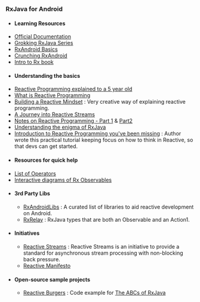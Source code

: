 ### RxJava for Android

 - #### Learning Resources

  * [Official Documentation](http://reactivex.io/intro.html)
  * [Grokking RxJava Series](http://blog.danlew.net/2014/09/15/grokking-rxjava-part-1/)
  * [RxAndroid Basics](https://medium.com/@kurtisnusbaum/rxandroid-basics-part-1-c0d5edcf6850#.wucvcwpgp)
  * [Crunching RxAndroid](https://medium.com/crunching-rxandroid/crunching-rxandroid-intro-c27eb6f009ea#.3t4l29m8c)
  * [Intro to Rx book](http://introtorx.com/Content/v1.0.10621.0/00_Foreword.html) 
  
 - #### Understanding the basics
  * [Reactive Programming explained to a 5 year old](https://edgecoders.com/how-to-explain-reactive-programming-to-a-5-year-old-e802c5385aee#.5qrj9fea0)
  * [What is Reactive Programming](https://medium.com/reactive-programming/what-is-reactive-programming-bc9fa7f4a7fc#.ss9jjqsii)
  * [Building a Reactive Mindset](https://upday.github.io/blog/reactive_mindset_burgers/) : Very creative way of explaining reactive programming.
  * [A Journey into Reactive Streams](https://medium.com/@kvnwbbr/a-journey-into-reactive-streams-5ee2a9cd7e29#.9muefrxnd)
  * [Notes on Reactive Programming - Part 1](https://spring.io/blog/2016/06/07/notes-on-reactive-programming-part-i-the-reactive-landscape) & [Part2](https://spring.io/blog/2016/06/13/notes-on-reactive-programming-part-ii-writing-some-code)
  * [Understanding the enigma of RxJava](https://hackernoon.com/understanding-the-enigma-of-rxjava-part-1-8e04a456d9de#.icfo33s03)
  * [Introduction to Reactive Programming you've been missing](https://gist.github.com/staltz/868e7e9bc2a7b8c1f754) : Author wrote this practical tutorial keeping focus on how to think in Reactive, so that devs can get started. 
 
 - #### Resources for quick help

  * [List of Operators](https://github.com/ReactiveX/RxJava/wiki/Alphabetical-List-of-Observable-Operators)
  * [Interactive diagrams of Rx Observables](http://rxmarbles.com)
  
- #### 3rd Party Libs

  * [RxAndroidLibs](https://github.com/zsoltk/RxAndroidLibs) : A curated list of libraries to aid reactive development on Android.
  * [RxRelay](https://github.com/JakeWharton/RxRelay) : RxJava types that are both an Observable and an Action1.
  
- #### Initiatives

  * [Reactive Streams](http://www.reactive-streams.org) : Reactive Streams is an initiative to provide a standard for asynchronous stream processing with non-blocking back pressure.
  * [Reactive Manifesto](http://www.reactivemanifesto.org)
  
- #### Open-source sample projects

  * [Reactive Burgers](https://github.com/florina-muntenescu/ReactiveBurgers) : Code example for [The ABCs of RxJava](http://www.slideshare.net/FlorinaMuntenescu/the-abcs-of-rxjava-64925005)
